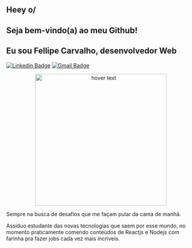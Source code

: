 
## Heey o/
## Seja bem-vindo(a) ao meu Github!

## Eu sou Fellipe Carvalho, desenvolvedor Web

[![Linkedin Badge](https://img.shields.io/badge/-LinkedIn-blue?style=flat-square&logo=Linkedin&logoColor=white&link=https://www.linkedin.com/in/fellipe-carvalho/)](https://www.linkedin.com/in/elisetevidotti/) [![Gmail Badge](https://img.shields.io/badge/-Gmail-c14438?style=flat-square&logo=Gmail&logoColor=white&link=mailto:fellipealbert3@gmail.com)](mailto:fellipealbert3@gmail.com/)

<p align="center">
  <img src="https://fellipecarvalho.com/images/undraw/hero.svg" width="350" title="hover text">
</p>

Sempre na busca de desafios que me façam pular da cama de manhã.

Assíduo estudante das novas tecnologias que saem por esse mundo, no momento praticamente comendo conteúdos de Reactjs e Nodejs com farinha pra fazer jobs cada vez mais íncríveis. 

